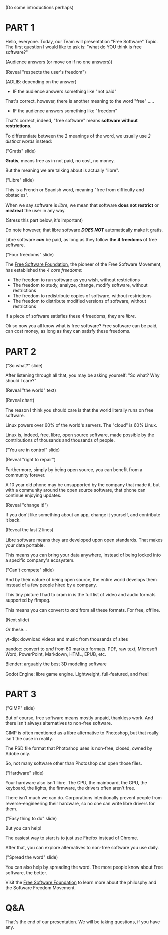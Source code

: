 (Do some introductions perhaps)

# PART 1

Hello, everyone. Today, our Team will presentation "Free Software" Topic.
The first question I would like to ask is: "what do YOU think is free software?"

(Audience answers (or move on if no one answers))

(Reveal "respects the user's freedom")

(ADLIB: depending on the answer)
- IF the audience answers something like "not paid"

That's correct, however, there is another meaning to the word "free" .....

- IF the audience answers something like "freedom"

That's correct, indeed, "free software" means **software without restrictions**.

To differentiate between the 2 meanings of the word, we usually use *2 distinct words* instead:

("Gratis" slide)

**Gratis**, means free as in not paid, no cost, no money.

But the meaning we are talking about is actually "libre".

("Libre" slide)

This is a French or Spanish word, meaning "free from difficulty and obstacles".

When we say software is *libre*, we mean that software **does not restrict** or **mistreat** the user in any way.

(Stress this part below, it's important)

Do note however, that libre software ***DOES NOT*** automatically make it gratis. 

Libre software ***can*** be paid, as long as they follow **the 4 freedoms** of free software.

("Four freedoms" slide)

The [Free Software Foundation](https://fsf.org), the pioneer of the Free Software Movement, has established the *4 core freedoms*:
- The freedom to run software as you wish, without restrictions
- The freedom to study, analyze, change, modify software, without restrictions
- The freedom to redistribute copies of software, without restrictions
- The freedom to distribute modified versions of software, without restrictions

If a piece of software satisfies these 4 freedoms, they are *libre*.

Ok so now you all know what is free software? Free software can be paid, can cost money, as long as they can satisfy these freedoms.

# PART 2

("So what?" slide)

After listening through all that, you may be asking yourself: "So what? Why should I care?"

(Reveal "the world" text)

(Reveal chart)

The reason I think you should care is that the world literally runs on free software.

Linux powers over 60% of the world's servers. The "cloud" is 60% Linux.

Linux is, indeed, free, libre, open source software, made possible by the contributions of thousands and thousands of people.

("You are in control" slide)

(Reveal "right to repair")

Furthermore, simply by being open source, you can benefit from a community forever.

A 10 year old phone may be unsupported by the company that made it, but with a community around the open source software, that phone can continue enjoying updates.

(Reveal "change it!")

If you don't like something about an app, change it yourself, and contribute it back.

(Reveal the last 2 lines)

Libre software means they are developed upon open standards. That makes your data portable.

This means you can bring your data anywhere, instead of being locked into a specific company's ecosystem.

("Can't compete" slide)

And by their nature of being open source, the entire world develops them instead of a few people hired by a company.

This tiny picture I had to cram in is the full list of video and audio formats supported by ffmpeg.

This means you can convert to *and* from all these formats. For free, offline.

(Next slide)

Or these...

yt-dlp: download videos and music from thousands of sites

pandoc: convert to *and* from 60 markup formats. PDF, raw text, Microsoft Word, PowerPoint, Markdown, HTML, EPUB, etc.

Blender: arguably the best 3D modeling software

Godot Engine: libre game engine. Lightweight, full-featured, and free!

# PART 3

("GIMP" slide)

But of course, free software means mostly unpaid, thankless work. And there isn't always alternatives to non-free software.

GIMP is often mentioned as a libre alternative to Photoshop, but that really isn't the case in reality.

The PSD file format that Photoshop uses is non-free, closed, owned by Adobe only.

So, not many software other than Photoshop can open those files.

("Hardware" slide)

Your hardware also isn't libre. The CPU, the mainboard, the GPU, the keyboard, the lights, the firmware, the drivers often aren't free.

There isn't much we can do. Corporations intentionally prevent people from reverse-engineering their hardware, so no one can write libre drivers for them.

("Easy thing to do" slide)

But you can help!

The easiest way to start is to just use Firefox instead of Chrome.

After that, you can explore alternatives to non-free software you use daily.

("Spread the word" slide)

You can also help by spreading the word. The more people know about Free software, the better.

Visit the [Free Software Foundation](https://fsf.org) to learn more about the philosphy and the Software Freedom Movement.

# Q&A

That's the end of our presentation. We will be taking questions, if you have any.
